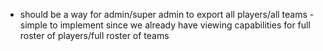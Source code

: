- should be a way for admin/super admin to export all players/all teams - simple to implement since we already have viewing capabilities for full roster of players/full roster of teams
